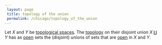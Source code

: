 ```yaml
---
 layout: page
 title: topology of the union
 permalink: /chicago/topology_of_the_union
---
```

Let $X$ and $Y$ be [topological spaces](https://mathgloss.github.io/MathGloss/chicago/topological_space). The [topology](https://mathgloss.github.io/MathGloss/chicago/##################topology) on their disjoint union $X\amalg Y$ has as [open](https://mathgloss.github.io/MathGloss/chicago/open) sets the (disjoint) unions of sets that are [open](https://mathgloss.github.io/MathGloss/chicago/open) in $X$ and $Y$. 
